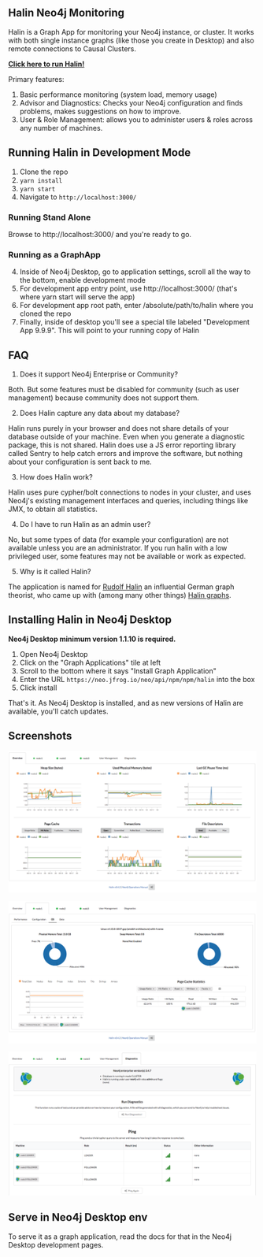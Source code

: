 ## Halin Neo4j Monitoring

Halin is a Graph App for monitoring your Neo4j instance, or cluster.  It works with both
single instance graphs (like those you create in Desktop) and also remote connections to 
Causal Clusters.

**[Click here to run Halin!](http://halin.s3-website-us-east-1.amazonaws.com/)**

Primary features:
1. Basic performance monitoring (system load, memory usage)
2. Advisor and Diagnostics:  Checks your Neo4j configuration and finds problems, makes suggestions on how to improve.
3. User & Role Management: allows you to administer users & roles across any number of machines.

## Running Halin in Development Mode

1. Clone the repo
2. `yarn install`
3. `yarn start`
4. Navigate to `http://localhost:3000/`

### Running Stand Alone

Browse to http://localhost:3000/ and you're ready to go.

### Running as a GraphApp

4. Inside of Neo4j Desktop, go to application settings, scroll all the way to the bottom, enable development mode
5. For development app entry point, use http://localhost:3000/ (that's where yarn start will serve the app)
6. For development app root path, enter /absolute/path/to/halin where you cloned the repo
7. Finally, inside of desktop you'll see a special tile labeled "Development App 9.9.9".  This will
point to your running copy of Halin

## FAQ

1. Does it support Neo4j Enterprise or Community?

Both.  But some features must be disabled for community (such as user management) because community does not support them.

2. Does Halin capture any data about my database?

Halin runs purely in your browser and does not share details of your database outside of
your machine.  Even when you generate a diagnostic package, this is not shared.  Halin 
does use a JS error reporting library called Sentry to help catch errors and improve the
software, but nothing about your configuration is sent back to me.

3. How does Halin work?

Halin uses pure cypher/bolt connections to nodes in your cluster, and uses Neo4j's existing
management interfaces and queries, including things like JMX, to obtain all statistics.

4. Do I have to run Halin as an admin user?

No, but some types of data (for example your configuration) are not available unless you
are an administrator.  If you run halin with a low privileged user, some features may not
be available or work as expected.

5. Why is it called Halin?

The application is named for [Rudolf Halin](https://en.wikipedia.org/wiki/Rudolf_Halin) an
influential German graph theorist, who came up with (among many other things) [Halin graphs](https://en.wikipedia.org/wiki/Halin_graph).

## Installing Halin in Neo4j Desktop

**Neo4j Desktop minimum version 1.1.10 is required.**

1. Open Neo4j Desktop
2. Click on the "Graph Applications" tile at left
3. Scroll to the bottom where it says "Install Graph Application"
4. Enter the URL `https://neo.jfrog.io/neo/api/npm/npm/halin` into the box
5. Click install

That's it.  As Neo4j Desktop is installed, and as new versions of Halin are available,
you'll catch updates.

## Screenshots

![Halin Screenshot: Overview](img/screenshots/halin-overview.png "Halin Screenshot")

![Halin Screenshot: OS](img/screenshots/halin-os.png "Halin Screenshot")

![Halin Screenshot: Diagnostics](img/screenshots/halin-diagnostics.png "Halin Screenshot")

## Serve in Neo4j Desktop env
To serve it as a graph application, read the docs for that in the Neo4j Desktop development pages.
